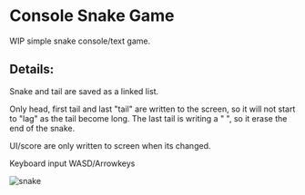 # Console Snake Game

WIP simple snake console/text game.

## Details:
  Snake and tail are saved as a linked list.
  
  Only head, first tail and last "tail" are written to the screen, so it will not start to "lag" as the tail
  become long.  The last tail is writing a " ", so it erase the end of the snake. 
  
  UI/score are only written to screen when its changed.
  
  Keyboard input WASD/Arrowkeys
  
![snake](https://user-images.githubusercontent.com/92325738/158147259-0de8a6ce-6e0a-4f6e-abad-79a86838feac.jpg)
